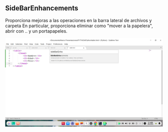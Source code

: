 ##  SideBarEnhancements  

Proporciona mejoras a las operaciones en la barra lateral de archivos y carpeta
En particular, proporciona eliminar como "mover a la papelera", abrir con .. y un portapapeles.

<p align="center">
  <img src="img/install_sbe.png" alt="install package"/>
</p>
